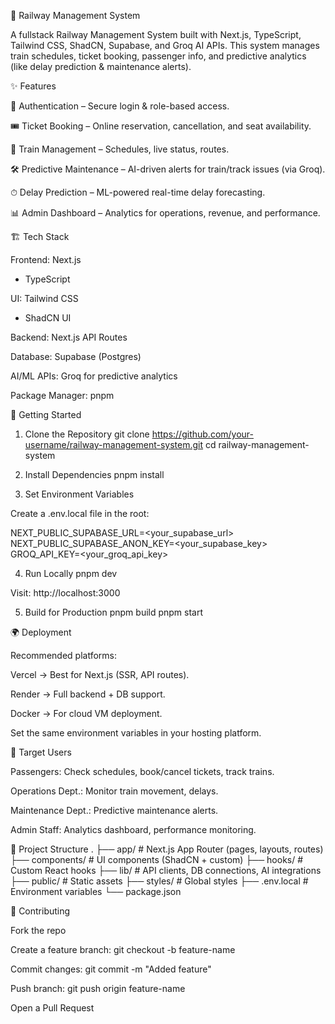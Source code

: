 🚆 Railway Management System

A fullstack Railway Management System built with Next.js, TypeScript, Tailwind CSS, ShadCN, Supabase, and Groq AI APIs.
This system manages train schedules, ticket booking, passenger info, and predictive analytics (like delay prediction & maintenance alerts).

✨ Features

🔐 Authentication – Secure login & role-based access.

🎟 Ticket Booking – Online reservation, cancellation, and seat availability.

🚉 Train Management – Schedules, live status, routes.

🛠 Predictive Maintenance – AI-driven alerts for train/track issues (via Groq).

⏱ Delay Prediction – ML-powered real-time delay forecasting.

📊 Admin Dashboard – Analytics for operations, revenue, and performance.

🏗 Tech Stack

Frontend: Next.js
 + TypeScript

UI: Tailwind CSS
 + ShadCN UI

Backend: Next.js API Routes

Database: Supabase
 (Postgres)

AI/ML APIs: Groq
 for predictive analytics

Package Manager: pnpm

🚀 Getting Started
1. Clone the Repository
git clone https://github.com/your-username/railway-management-system.git
cd railway-management-system

2. Install Dependencies
pnpm install

3. Set Environment Variables

Create a .env.local file in the root:

NEXT_PUBLIC_SUPABASE_URL=<your_supabase_url>
NEXT_PUBLIC_SUPABASE_ANON_KEY=<your_supabase_key>
GROQ_API_KEY=<your_groq_api_key>

4. Run Locally
pnpm dev


Visit: http://localhost:3000

5. Build for Production
pnpm build
pnpm start

🌍 Deployment

Recommended platforms:

Vercel
 → Best for Next.js (SSR, API routes).

Render
 → Full backend + DB support.

Docker
 → For cloud VM deployment.

Set the same environment variables in your hosting platform.

🎯 Target Users

Passengers: Check schedules, book/cancel tickets, track trains.

Operations Dept.: Monitor train movement, delays.

Maintenance Dept.: Predictive maintenance alerts.

Admin Staff: Analytics dashboard, performance monitoring.

📂 Project Structure
.
├── app/                # Next.js App Router (pages, layouts, routes)
├── components/         # UI components (ShadCN + custom)
├── hooks/              # Custom React hooks
├── lib/                # API clients, DB connections, AI integrations
├── public/             # Static assets
├── styles/             # Global styles
├── .env.local          # Environment variables
└── package.json

🤝 Contributing

Fork the repo

Create a feature branch: git checkout -b feature-name

Commit changes: git commit -m "Added feature"

Push branch: git push origin feature-name

Open a Pull Request
